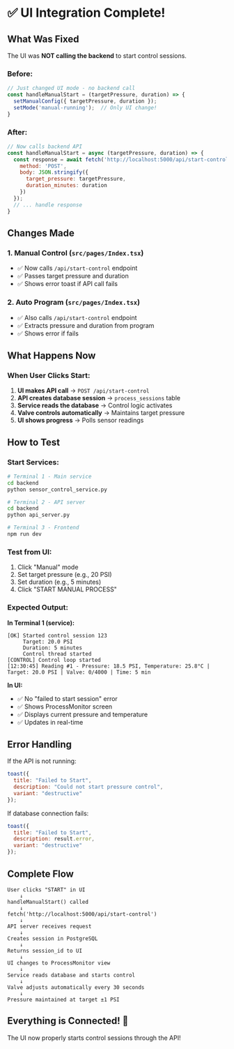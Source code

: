 # ✅ UI Integration Complete!

## What Was Fixed

The UI was **NOT calling the backend** to start control sessions.

### Before:
```javascript
// Just changed UI mode - no backend call
const handleManualStart = (targetPressure, duration) => {
  setManualConfig({ targetPressure, duration });
  setMode('manual-running');  // Only UI change!
}
```

### After:
```javascript
// Now calls backend API
const handleManualStart = async (targetPressure, duration) => {
  const response = await fetch('http://localhost:5000/api/start-control', {
    method: 'POST',
    body: JSON.stringify({
      target_pressure: targetPressure,
      duration_minutes: duration
    })
  });
  // ... handle response
}
```

## Changes Made

### 1. Manual Control (`src/pages/Index.tsx`)
- ✅ Now calls `/api/start-control` endpoint
- ✅ Passes target pressure and duration
- ✅ Shows error toast if API call fails

### 2. Auto Program (`src/pages/Index.tsx`)
- ✅ Also calls `/api/start-control` endpoint
- ✅ Extracts pressure and duration from program
- ✅ Shows error if fails

## What Happens Now

### When User Clicks Start:

1. **UI makes API call** → `POST /api/start-control`
2. **API creates database session** → `process_sessions` table
3. **Service reads the database** → Control logic activates
4. **Valve controls automatically** → Maintains target pressure
5. **UI shows progress** → Polls sensor readings

## How to Test

### Start Services:

```bash
# Terminal 1 - Main service
cd backend
python sensor_control_service.py

# Terminal 2 - API server  
cd backend
python api_server.py

# Terminal 3 - Frontend
npm run dev
```

### Test from UI:

1. Click "Manual" mode
2. Set target pressure (e.g., 20 PSI)
3. Set duration (e.g., 5 minutes)
4. Click "START MANUAL PROCESS"

### Expected Output:

**In Terminal 1 (service):**
```
[OK] Started control session 123
     Target: 20.0 PSI
     Duration: 5 minutes
     Control thread started
[CONTROL] Control loop started
[12:30:45] Reading #1 - Pressure: 18.5 PSI, Temperature: 25.8°C | Target: 20.0 PSI | Valve: 0/4000 | Time: 5 min
```

**In UI:**
- ✅ No "failed to start session" error
- ✅ Shows ProcessMonitor screen
- ✅ Displays current pressure and temperature
- ✅ Updates in real-time

## Error Handling

If the API is not running:
```javascript
toast({
  title: "Failed to Start",
  description: "Could not start pressure control",
  variant: "destructive"
});
```

If database connection fails:
```javascript
toast({
  title: "Failed to Start",
  description: result.error,
  variant: "destructive"
});
```

## Complete Flow

```
User clicks "START" in UI
    ↓
handleManualStart() called
    ↓
fetch('http://localhost:5000/api/start-control')
    ↓
API server receives request
    ↓
Creates session in PostgreSQL
    ↓
Returns session_id to UI
    ↓
UI changes to ProcessMonitor view
    ↓
Service reads database and starts control
    ↓
Valve adjusts automatically every 30 seconds
    ↓
Pressure maintained at target ±1 PSI
```

## Everything is Connected! 🎉

The UI now properly starts control sessions through the API!

